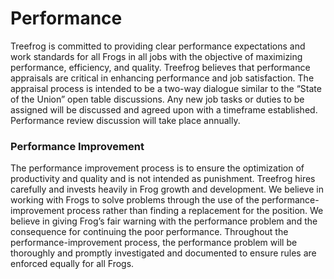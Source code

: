 # Performance

> 

Treefrog is committed to providing clear performance expectations and work standards for all Frogs in all jobs with the objective of maximizing performance, efficiency, and quality. Treefrog believes that performance appraisals are critical in enhancing performance and job satisfaction. The appraisal process is intended to be a two-way dialogue similar to the “State of the Union” open table discussions. Any new job tasks or duties to be assigned will be discussed and agreed upon with a timeframe established. Performance review discussion will take place annually.

### Performance Improvement

The performance improvement process is to ensure the optimization of productivity and quality and is not intended as punishment. Treefrog hires carefully and invests heavily in Frog growth and development. We believe in working with Frogs to solve problems through the use of the performance-improvement process rather than finding a replacement for the position. We believe in giving Frog’s fair warning with the performance problem and the consequence for continuing the poor performance. Throughout the performance-improvement process, the performance problem will be thoroughly and promptly investigated and documented to ensure rules are enforced equally for all Frogs.

